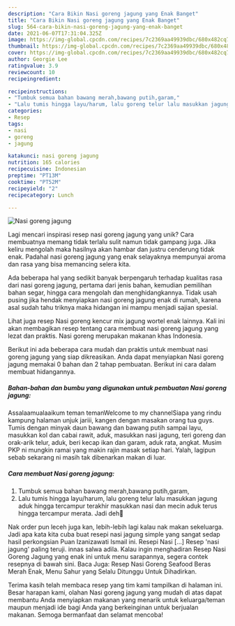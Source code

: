 ```yaml
---
description: "Cara Bikin Nasi goreng jagung yang Enak Banget"
title: "Cara Bikin Nasi goreng jagung yang Enak Banget"
slug: 564-cara-bikin-nasi-goreng-jagung-yang-enak-banget
date: 2021-06-07T17:31:04.325Z
image: https://img-global.cpcdn.com/recipes/7c2369aa49939dbc/680x482cq70/nasi-goreng-jagung-foto-resep-utama.jpg
thumbnail: https://img-global.cpcdn.com/recipes/7c2369aa49939dbc/680x482cq70/nasi-goreng-jagung-foto-resep-utama.jpg
cover: https://img-global.cpcdn.com/recipes/7c2369aa49939dbc/680x482cq70/nasi-goreng-jagung-foto-resep-utama.jpg
author: Georgie Lee
ratingvalue: 3.9
reviewcount: 10
recipeingredient:

recipeinstructions:
- "Tumbuk semua bahan bawang merah,bawang putih,garam,"
- "Lalu tumis hingga layu/harum, lalu goreng telur lalu masukkan jagung aduk hingga tercampur terakhir masukkan nasi dan mecin aduk terus hingga tercampur merata. Jadi deh🙂"
categories:
- Resep
tags:
- nasi
- goreng
- jagung

katakunci: nasi goreng jagung 
nutrition: 165 calories
recipecuisine: Indonesian
preptime: "PT13M"
cooktime: "PT52M"
recipeyield: "2"
recipecategory: Lunch

---
```



![Nasi goreng jagung](https://img-global.cpcdn.com/recipes/7c2369aa49939dbc/680x482cq70/nasi-goreng-jagung-foto-resep-utama.jpg)

Lagi mencari inspirasi resep nasi goreng jagung yang unik? Cara membuatnya memang tidak terlalu sulit namun tidak gampang juga. Jika keliru mengolah maka hasilnya akan hambar dan justru cenderung tidak enak. Padahal nasi goreng jagung yang enak selayaknya mempunyai aroma dan rasa yang bisa memancing selera kita.

Ada beberapa hal yang sedikit banyak berpengaruh terhadap kualitas rasa dari nasi goreng jagung, pertama dari jenis bahan, kemudian pemilihan bahan segar, hingga cara mengolah dan menghidangkannya. Tidak usah pusing jika hendak menyiapkan nasi goreng jagung enak di rumah, karena asal sudah tahu triknya maka hidangan ini mampu menjadi sajian spesial.

Lihat juga resep Nasi goreng kencur mix jagung wortel enak lainnya. Kali ini akan membagikan resep tentang cara membuat nasi goreng jagung yang lezat dan praktis. Nasi goreng merupakan makanan khas Indonesia.


Berikut ini ada beberapa cara mudah dan praktis untuk membuat nasi goreng jagung yang siap dikreasikan. Anda dapat menyiapkan Nasi goreng jagung memakai 0 bahan dan 2 tahap pembuatan. Berikut ini cara dalam membuat hidangannya.

<!--inarticleads1-->

##### Bahan-bahan dan bumbu yang digunakan untuk pembuatan Nasi goreng jagung:



Assalaamualaaikum teman temanWelcome to my channelSiapa yang rindu kampung halaman unjuk jariii, kangen dengan masakan orang tua guys. Tumis dengan minyak daun bawang dan bawang putih sampai layu, masukkan kol dan cabai rawit, aduk, masukkan nasi jagung, teri goreng dan orak-arik telur, aduk, beri kecap ikan dan garam, aduk rata, angkat. Musim PKP ni mungkin ramai yang makin rajin masak setiap hari. Yalah, lagipun sebab sekarang ni masih tak dibenarkan makan di luar. 

<!--inarticleads2-->

##### Cara membuat Nasi goreng jagung:

1. Tumbuk semua bahan bawang merah,bawang putih,garam,
1. Lalu tumis hingga layu/harum, lalu goreng telur lalu masukkan jagung aduk hingga tercampur terakhir masukkan nasi dan mecin aduk terus hingga tercampur merata. Jadi deh🙂


Nak order pun leceh juga kan, lebih-lebih lagi kalau nak makan sekeluarga. Jadi apa kata kita cuba buat resepi nasi jagung simple yang sangat sedap hasil perkongsian Puan Izanizawati Ismail‎ ini. Resepi Nasi […] Resep &#39;nasi jagung&#39; paling teruji. innas salwa adila. Kalau ingin menghadiran Resep Nasi Goreng Jagung yang enak ini untuk menu sarapannya, segera contek resepnya di bawah sini. Baca Juga: Resep Nasi Goreng Seafood Beras Merah Enak, Menu Sahur yang Selalu Ditunggu Untuk Dihadirkan. 

Terima kasih telah membaca resep yang tim kami tampilkan di halaman ini. Besar harapan kami, olahan Nasi goreng jagung yang mudah di atas dapat membantu Anda menyiapkan makanan yang menarik untuk keluarga/teman maupun menjadi ide bagi Anda yang berkeinginan untuk berjualan makanan. Semoga bermanfaat dan selamat mencoba!
